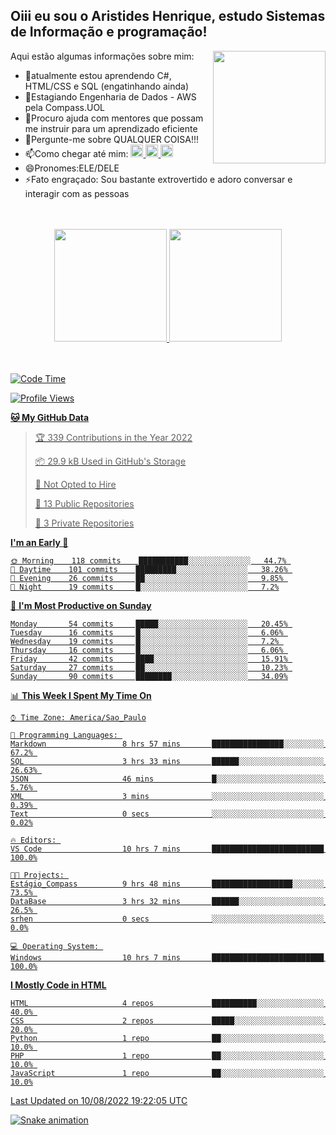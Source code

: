 ## Oiii eu sou o Aristides Henrique, estudo Sistemas de Informação e programação!

<div >
Aqui estão algumas informações sobre mim:<img align="right" height="180em" src="https://user-images.githubusercontent.com/97318481/177042589-45d62122-82a9-4a32-b3a7-87b322825b2f.png">
</div>

- 🌱atualmente estou aprendendo C#, HTML/CSS e SQL (engatinhando ainda)
- 👯Estagiando Engenharia de Dados - AWS pela Compass.UOL
- 🤔Procuro ajuda com mentores que possam me instruir para um aprendizado eficiente
- 💬Pergunte-me sobre QUALQUER COISA!!!
- 📫Como chegar até mim:
  <a href="https://www.instagram.com/aryhenry/" target="_blank">
  <img src="https://img.shields.io/badge/-Instagram-%23E4405F?style=for-the-badge&logo=instagram&logoColor=black" height="20px">
  </a>
  <a href="https://www.linkedin.com/in/aristides-henrique/" target="_blank">
  <img src="https://img.shields.io/badge/-LinkedIn-%230077B5?style=for-the-badge&logo=linkedin&logoColor=black" height="20px">
  </a> 
  <a href="mailto:arihenriqueuna@gmail.com">
  <img src="https://img.shields.io/badge/-Gmail-%23333?style=for-the-badge&logo=gmail&logoColor=white" height="20px">
  </a>
- 😄Pronomes:ELE/DELE
- ⚡Fato engraçado: Sou bastante extrovertido e adoro conversar e interagir com as pessoas
<br/>
<br/>
<div align="center">
  <a href="https://github.com/arihenrique">
  <img height="180em" src="https://github-readme-stats.vercel.app/api?username=arihenrique&show_icons=true&theme=dracula&include_all_commits=true&count_private=true"/>
  <img height="180em" src="https://github-readme-stats.vercel.app/api/top-langs/?username=arihenrique&layout=compact&langs_count=7&theme=dracula"/>
</div><br/><br/>

<!--START_SECTION:waka-->
![Code Time](http://img.shields.io/badge/Code%20Time-32%20hrs%2011%20mins-blue)

![Profile Views](http://img.shields.io/badge/Profile%20Views-9-blue)

**🐱 My GitHub Data** 

> 🏆 339 Contributions in the Year 2022
 > 
> 📦 29.9 kB Used in GitHub's Storage 
 > 
> 🚫 Not Opted to Hire
 > 
> 📜 13 Public Repositories 
 > 
> 🔑 3 Private Repositories  
 > 
**I'm an Early 🐤** 

```text
🌞 Morning    118 commits    ███████████░░░░░░░░░░░░░░   44.7% 
🌆 Daytime    101 commits    █████████░░░░░░░░░░░░░░░░   38.26% 
🌃 Evening    26 commits     ██░░░░░░░░░░░░░░░░░░░░░░░   9.85% 
🌙 Night      19 commits     █░░░░░░░░░░░░░░░░░░░░░░░░   7.2%

```
📅 **I'm Most Productive on Sunday** 

```text
Monday       54 commits     █████░░░░░░░░░░░░░░░░░░░░   20.45% 
Tuesday      16 commits     █░░░░░░░░░░░░░░░░░░░░░░░░   6.06% 
Wednesday    19 commits     █░░░░░░░░░░░░░░░░░░░░░░░░   7.2% 
Thursday     16 commits     █░░░░░░░░░░░░░░░░░░░░░░░░   6.06% 
Friday       42 commits     ████░░░░░░░░░░░░░░░░░░░░░   15.91% 
Saturday     27 commits     ██░░░░░░░░░░░░░░░░░░░░░░░   10.23% 
Sunday       90 commits     ████████░░░░░░░░░░░░░░░░░   34.09%

```


📊 **This Week I Spent My Time On** 

```text
⌚︎ Time Zone: America/Sao_Paulo

💬 Programming Languages: 
Markdown                 8 hrs 57 mins       ████████████████░░░░░░░░░   67.2% 
SQL                      3 hrs 33 mins       ██████░░░░░░░░░░░░░░░░░░░   26.63% 
JSON                     46 mins             █░░░░░░░░░░░░░░░░░░░░░░░░   5.76% 
XML                      3 mins              ░░░░░░░░░░░░░░░░░░░░░░░░░   0.39% 
Text                     0 secs              ░░░░░░░░░░░░░░░░░░░░░░░░░   0.02%

🔥 Editors: 
VS Code                  10 hrs 7 mins       █████████████████████████   100.0%

🐱‍💻 Projects: 
Estágio_Compass          9 hrs 48 mins       ██████████████████░░░░░░░   73.5% 
DataBase                 3 hrs 32 mins       ██████░░░░░░░░░░░░░░░░░░░   26.5% 
srhen                    0 secs              ░░░░░░░░░░░░░░░░░░░░░░░░░   0.0%

💻 Operating System: 
Windows                  10 hrs 7 mins       █████████████████████████   100.0%

```

**I Mostly Code in HTML** 

```text
HTML                     4 repos             ██████████░░░░░░░░░░░░░░░   40.0% 
CSS                      2 repos             █████░░░░░░░░░░░░░░░░░░░░   20.0% 
Python                   1 repo              ██░░░░░░░░░░░░░░░░░░░░░░░   10.0% 
PHP                      1 repo              ██░░░░░░░░░░░░░░░░░░░░░░░   10.0% 
JavaScript               1 repo              ██░░░░░░░░░░░░░░░░░░░░░░░   10.0%

```



 Last Updated on 10/08/2022 19:22:05 UTC
<!--END_SECTION:waka-->

![Snake animation](https://github.com/arihenrique/arihenrique/blob/output/github-contribution-grid-snake.svg)
